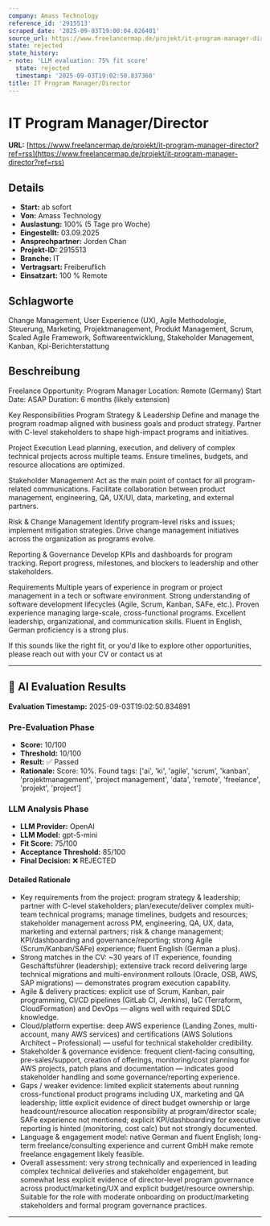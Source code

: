 ```yaml
---
company: Amass Technology
reference_id: '2915513'
scraped_date: '2025-09-03T19:00:04.026401'
source_url: https://www.freelancermap.de/projekt/it-program-manager-director?ref=rss
state: rejected
state_history:
- note: 'LLM evaluation: 75% fit score'
  state: rejected
  timestamp: '2025-09-03T19:02:50.837360'
title: IT Program Manager/Director
---
```



# IT Program Manager/Director
**URL:** [https://www.freelancermap.de/projekt/it-program-manager-director?ref=rss](https://www.freelancermap.de/projekt/it-program-manager-director?ref=rss)
## Details
- **Start:** ab sofort
- **Von:** Amass Technology
- **Auslastung:** 100% (5 Tage pro Woche)
- **Eingestellt:** 03.09.2025
- **Ansprechpartner:** Jorden Chan
- **Projekt-ID:** 2915513
- **Branche:** IT
- **Vertragsart:** Freiberuflich
- **Einsatzart:** 100
                                                % Remote

## Schlagworte
Change Management, User Experience (UX), Agile Methodologie, Steuerung, Marketing, Projektmanagement, Produkt Management, Scrum, Scaled Agile Framework, Softwareentwicklung, Stakeholder Management, Kanban, Kpi-Berichterstattung

## Beschreibung
Freelance Opportunity: Program Manager
Location: Remote (Germany)
Start Date: ASAP
Duration: 6 months (likely extension)

Key Responsibilities
Program Strategy & Leadership
Define and manage the program roadmap aligned with business goals and product strategy.
Partner with C-level stakeholders to shape high-impact programs and initiatives.

Project Execution
Lead planning, execution, and delivery of complex technical projects across multiple teams.
Ensure timelines, budgets, and resource allocations are optimized.

Stakeholder Management
Act as the main point of contact for all program-related communications.
Facilitate collaboration between product management, engineering, QA, UX/UI, data, marketing, and external partners.

Risk & Change Management
Identify program-level risks and issues; implement mitigation strategies.
Drive change management initiatives across the organization as programs evolve.

Reporting & Governance
Develop KPIs and dashboards for program tracking.
Report progress, milestones, and blockers to leadership and other stakeholders.

Requirements
Multiple years of experience in program or project management in a tech or software environment.
Strong understanding of software development lifecycles (Agile, Scrum, Kanban, SAFe, etc.).
Proven experience managing large-scale, cross-functional programs.
Excellent leadership, organizational, and communication skills.
Fluent in English, German proficiency is a strong plus.

If this sounds like the right fit, or you'd like to explore other opportunities, please reach out with your CV or contact us at

---

## 🤖 AI Evaluation Results

**Evaluation Timestamp:** 2025-09-03T19:02:50.834891

### Pre-Evaluation Phase
- **Score:** 10/100
- **Threshold:** 10/100
- **Result:** ✅ Passed
- **Rationale:** Score: 10%. Found tags: ['ai', 'ki', 'agile', 'scrum', 'kanban', 'projektmanagement', 'project management', 'data', 'remote', 'freelance', 'projekt', 'project']

### LLM Analysis Phase
- **LLM Provider:** OpenAI
- **LLM Model:** gpt-5-mini
- **Fit Score:** 75/100
- **Acceptance Threshold:** 85/100
- **Final Decision:** ❌ REJECTED

#### Detailed Rationale
- Key requirements from the project: program strategy & leadership; partner with C-level stakeholders; plan/execute/deliver complex multi-team technical programs; manage timelines, budgets and resources; stakeholder management across PM, engineering, QA, UX, data, marketing and external partners; risk & change management; KPI/dashboarding and governance/reporting; strong Agile (Scrum/Kanban/SAFe) experience; fluent English (German a plus).
- Strong matches in the CV: ~30 years of IT experience, founding Geschäftsführer (leadership); extensive track record delivering large technical migrations and multi-environment rollouts (Oracle, OSB, AWS, SAP migrations) — demonstrates program execution capability.
- Agile & delivery practices: explicit use of Scrum, Kanban, pair programming, CI/CD pipelines (GitLab CI, Jenkins), IaC (Terraform, CloudFormation) and DevOps — aligns well with required SDLC knowledge.
- Cloud/platform expertise: deep AWS experience (Landing Zones, multi-account, many AWS services) and certifications (AWS Solutions Architect – Professional) — useful for technical stakeholder credibility.
- Stakeholder & governance evidence: frequent client-facing consulting, pre-sales/support, creation of offerings, monitoring/cost planning for AWS projects, patch plans and documentation — indicates good stakeholder handling and some governance/reporting experience.
- Gaps / weaker evidence: limited explicit statements about running cross-functional product programs including UX, marketing and QA leadership; little explicit evidence of direct budget ownership or large headcount/resource allocation responsibility at program/director scale; SAFe experience not mentioned; explicit KPI/dashboarding for executive reporting is hinted (monitoring, cost calc) but not strongly documented.
- Language & engagement model: native German and fluent English; long-term freelance/consulting experience and current GmbH make remote freelance engagement likely feasible.
- Overall assessment: very strong technically and experienced in leading complex technical deliveries and stakeholder engagement, but somewhat less explicit evidence of director-level program governance across product/marketing/UX and explicit budget/resource ownership. Suitable for the role with moderate onboarding on product/marketing stakeholders and formal program governance practices.

---
